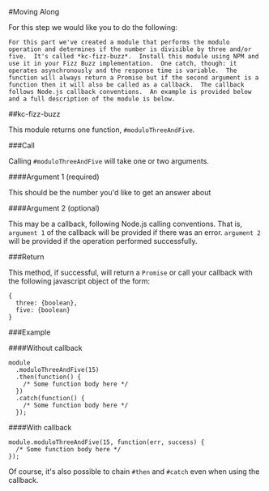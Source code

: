 #Moving Along

For this step we would like you to do the following:

`For this part we've created a module that performs the modulo operation and determines if the number is divisible by three and/or five.  It's called *kc-fizz-buzz*.  Install this module using NPM and use it in your Fizz Buzz implementation.  One catch, though: it operates asynchronously and the response time is variable.  The function will always return a Promise but if the second argument is a function then it will also be called as a callback.  The callback follows Node.js callback conventions.  An example is provided below and a full description of the module is below.`

##kc-fizz-buzz

This module returns one function, `#moduloThreeAndFive`.

###Call

Calling `#moduloThreeAndFive` will take one or two arguments.

####Argument 1 (required)

This should be the number you'd like to get an answer about

####Argument 2 (optional)

This may be a callback, following Node.js calling conventions.  That is, `argument 1` of the callback will be provided if there was an error.  `argument 2` will be provided if the operation performed successfully.

###Return 

This method, if successful, will return a `Promise` or call your callback with the following javascript object of the form:

```
{
  three: {boolean},
  five: {boolean}
}
```

###Example

####Without callback

```
module
  .moduloThreeAndFive(15)
  .then(function() {
    /* Some function body here */
  })
  .catch(function() {
    /* Some function body here */
  });
```

####With callback

```
module.moduloThreeAndFive(15, function(err, success) { 
  /* Some function body here */
});
```

Of course, it's also possible to chain `#then` and `#catch` even when using the callback.
